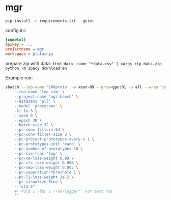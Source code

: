 # mgr

`pip install -r requirements.txt --quiet`


config.ini:
```ini
[cometml]
apikey = ...
projectname = mgr
workspace = plutasnyy
```

prepare zip with data:
`find data -name "*data.csv" | xargs zip data.zip`
`python -m spacy download en`

Example run:
```bash
sbatch --job-name '100proto' -w xeon-09 --gres=gpu:01 -p all --wrap "python3 src/train.py \
    --run-name 'log sim' \
    --project-name 'mgr-bench' \
    --datasets 'all' \
    --model 'protoconv' \
    -lr 1e-3 \
    --seed 0 \
    --epoch 30 \
    --batch-size 32 \
    --pc-conv-filters 64 \
    --pc-conv-filter-size 3 \
    --pc-project-prototypes-every-n 1 \
    --pc-prototypes-init 'rand' \
    --pc-number-of-prototypes 16 \
    --pc-sim-func 'log' \
    --pc-ce-loss-weight 0.99 \
    --pc-cls-loss-weight 0.005 \
    --pc-sep-loss-weight 0.005 \
    --pc-separation-threshold 1 \
    --pc-l1-loss-weight 1e-2 \
    --pc-visualize True \
    --fold 5"
    #--fold 1 -fdr 1 --no-logger"` For test run
    ``